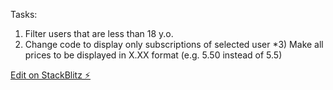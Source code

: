 Tasks:

1) Filter users that are less than 18 y.o.
2) Change code to display only subscriptions of selected user
*3) Make all prices to be displayed in X.XX format (e.g. 5.50 instead of 5.5)


[Edit on StackBlitz ⚡️](https://stackblitz.com/edit/angular-ivy-4lxe7z)
